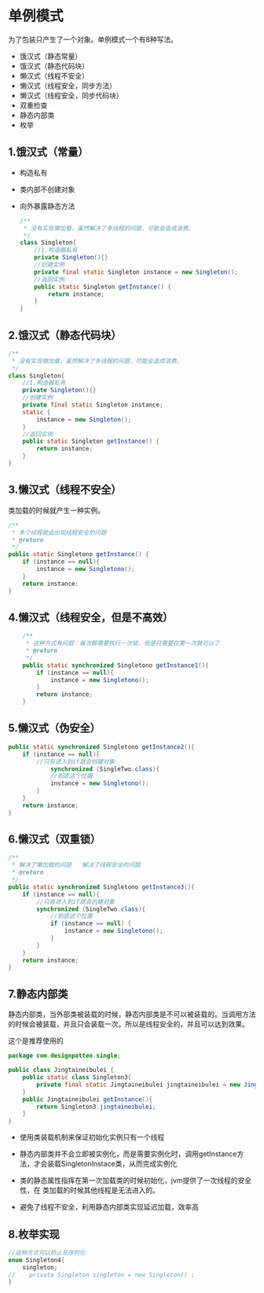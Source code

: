 

# 单例模式

为了包装只产生了一个对象。单例模式一个有8种写法。

- 饿汉式（静态常量）
- 饿汉式（静态代码块）
- 懒汉式（线程不安全）
- 懒汉式（线程安全，同步方法）
- 懒汉式（线程安全，同步代码块）
- 双重检查
- 静态内部类
- 枚举

## 1.饿汉式（常量）

- 构造私有

- 类内部不创建对象

- 向外暴露静态方法

  ```java
  /**
   * 没有实现懒加载，虽然解决了多线程的问题，可能会造成浪费。
   */
  class Singleton{
      //1.构造器私有
      private Singleton(){}
      //创建实例
      private final static Singleton instance = new Singleton();
      //返回实例
      public static Singleton getInstance() {
          return instance;
      }
  }
  ```



## 2.饿汉式（静态代码块）

```java
/**
 * 没有实现懒加载，虽然解决了多线程的问题，可能会造成浪费。
 */
class Singleton{
    //1.构造器私有
    private Singleton(){}
    //创建实例
    private final static Singleton instance;
    static {
        instance = new Singleton();
    }
    //返回实例
    public static Singleton getInstance() {
        return instance;
    }
}
```

## 3.懒汉式（线程不安全）

类加载的时候就产生一种实例。

```java
/**
 * 多个线程就会出现线程安全的问题
 * @return
 */
public static Singletono getInstance() {
    if (instance == null){
        instance = new Singletono();
    }
    return instance;
}
```

## 4.懒汉式（线程安全，但是不高效）

```java
    /**
     * 这种方式有问题：每次都需要执行一次锁，但是只需要在第一次就可以了
     * @return
     */
    public static synchronized Singletono getInstance1(){
        if (instance == null){
            instance = new Singletono();
        }
        return instance;
    }
```

## 5.懒汉式（伪安全）

```java
public static synchronized Singletono getInstance2(){
    if (instance == null){
        //只有进入到if就会创建对象
            synchronized (SingleTwo.class){
            //到底这个位置
            instance = new Singletono();
        }
    }
    return instance;
}
```

## 6.懒汉式（双重锁）

```java
/**
 * 解决了懒加载的问题   解决了线程安全的问题
 * @return
 */
public static synchronized Singletono getInstance3(){
    if (instance == null){
        //只有进入到if就会创建对象
        synchronized (SingleTwo.class){
            //到底这个位置
            if (instance == null) {
                instance = new Singletono();
            }
        }
    }
    return instance;
}
```

## 7.静态内部类

静态内部类，当外部类被装载的时候，静态内部类是不可以被装载的。当调用方法的时候会被装载，并且只会装载一次。所以是线程安全的，并且可以达到效果。  

这个是推荐使用的

```java
package com.designpatten.single;

public class Jingtaineibulei {
    public static class Singleton3{
        private final static Jingtaineibulei jingtaineibulei = new Jingtaineibulei();
    }
    public Jingtaineibulei getInstance(){
        return Singleton3.jingtaineibulei;
    }
}
```

- 使用类装载机制来保证初始化实例只有一个线程

- 静态内部类并不会立即被实例化，而是需要实例化时，调用getInstance方法，才会装载SingletonInstace类，从而完成实例化
- 类的静态属性指挥在第一次加载类的时候初始化，jvm提供了一次线程的安全性，在 类加载的时候其他线程是无法进入的。
- 避免了线程不安全，利用静态内部类实现延迟加载，效率高



## 8.枚举实现

```java
//这种方式可以防止反序列化
enum Singleton4{
    singleton;
//    private Singleton singleton = new Singleton() ;
}
```



























